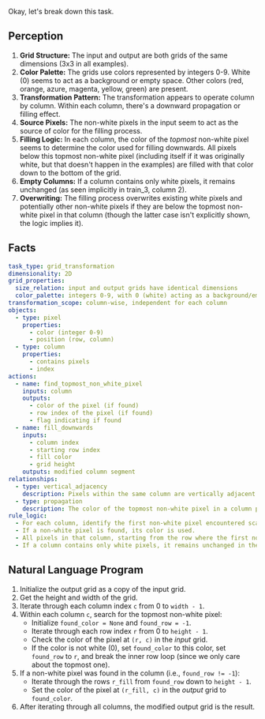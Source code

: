 Okay, let's break down this task.

## Perception

1.  **Grid Structure:** The input and output are both grids of the same dimensions (3x3 in all examples).
2.  **Color Palette:** The grids use colors represented by integers 0-9. White (0) seems to act as a background or empty space. Other colors (red, orange, azure, magenta, yellow, green) are present.
3.  **Transformation Pattern:** The transformation appears to operate column by column. Within each column, there's a downward propagation or filling effect.
4.  **Source Pixels:** The non-white pixels in the input seem to act as the source of color for the filling process.
5.  **Filling Logic:** In each column, the color of the *topmost* non-white pixel seems to determine the color used for filling downwards. All pixels below this topmost non-white pixel (including itself if it was originally white, but that doesn't happen in the examples) are filled with that color down to the bottom of the grid.
6.  **Empty Columns:** If a column contains only white pixels, it remains unchanged (as seen implicitly in train_3, column 2).
7.  **Overwriting:** The filling process overwrites existing white pixels and potentially other non-white pixels if they are below the topmost non-white pixel in that column (though the latter case isn't explicitly shown, the logic implies it).

## Facts


```yaml
task_type: grid_transformation
dimensionality: 2D
grid_properties:
  size_relation: input and output grids have identical dimensions
  color_palette: integers 0-9, with 0 (white) acting as a background/empty state
transformation_scope: column-wise, independent for each column
objects:
  - type: pixel
    properties:
      - color (integer 0-9)
      - position (row, column)
  - type: column
    properties:
      - contains pixels
      - index
actions:
  - name: find_topmost_non_white_pixel
    inputs: column
    outputs:
      - color of the pixel (if found)
      - row index of the pixel (if found)
      - flag indicating if found
  - name: fill_downwards
    inputs:
      - column index
      - starting row index
      - fill color
      - grid height
    outputs: modified column segment
relationships:
  - type: vertical_adjacency
    description: Pixels within the same column are vertically adjacent.
  - type: propagation
    description: The color of the topmost non-white pixel in a column propagates downwards to fill cells below it in the output grid.
rule_logic:
  - For each column, identify the first non-white pixel encountered scanning from top to bottom.
  - If a non-white pixel is found, its color is used.
  - All pixels in that column, starting from the row where the first non-white pixel was found down to the last row, are set to that color in the output grid.
  - If a column contains only white pixels, it remains unchanged in the output grid.
```


## Natural Language Program

1.  Initialize the output grid as a copy of the input grid.
2.  Get the height and width of the grid.
3.  Iterate through each column index `c` from 0 to `width - 1`.
4.  Within each column `c`, search for the topmost non-white pixel:
    *   Initialize `found_color = None` and `found_row = -1`.
    *   Iterate through each row index `r` from 0 to `height - 1`.
    *   Check the color of the pixel at `(r, c)` in the *input* grid.
    *   If the color is not white (0), set `found_color` to this color, set `found_row` to `r`, and break the inner row loop (since we only care about the topmost one).
5.  If a non-white pixel was found in the column (i.e., `found_row != -1`):
    *   Iterate through the rows `r_fill` from `found_row` down to `height - 1`.
    *   Set the color of the pixel at `(r_fill, c)` in the *output* grid to `found_color`.
6.  After iterating through all columns, the modified output grid is the result.